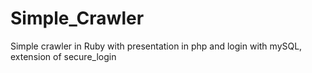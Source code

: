 # Simple_Crawler
Simple crawler in Ruby with presentation in php and login with mySQL, extension of secure_login
